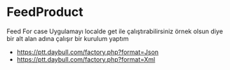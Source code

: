 # FeedProduct
Feed For case
Uygulamayı localde get ile çalıştırabilirsiniz örnek olsun diye bir alt alan adına çalışır bir kurulum yaptım 
- https://ptt.daybull.com/factory.php?format=Json
- https://ptt.daybull.com/factory.php?format=Xml
